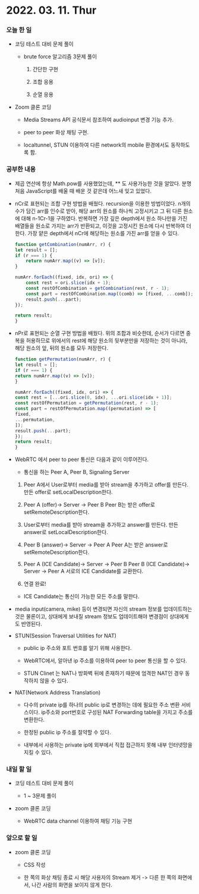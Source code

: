 # 2022. 03. 11. Thur

### 오늘 한 일

- 코딩 테스트 대비 문제 풀이

  - brute force 알고리즘 3문제 풀이

    1. 간단한 구현

    2. 조합 응용

    3. 순열 응용

- Zoom 클론 코딩

  - Media Streams API 공식문서 참조하여 audioinput 변경 기능 추가.

  - peer to peer 화상 채팅 구현.

  - localtunnel, STUN 이용하여 다른 network의 mobile 환경에서도 동작하도록 함.

### 공부한 내용

- 제곱 연산에 항상 Math.pow를 사용했었는데, \*\* 도 사용가능한 것을 알았다. 분명 처음 JavaScript를 배울 때 배운 것 같은데 어느새 잊고 있었다.

- nCr로 표현되는 조합 구현 방법을 배웠다. recursion을 이용한 방법이었다. n개의 수가 담긴 arr를 인수로 받아, 해당 arr의 원소를 하나씩 고정시키고 그 뒤 다른 원소에 대해 n-1Cr-1을 구하였다. 반복하면 가장 깊은 depth에서 원소 하나만을 가진 배열들을 원소로 가지는 arr가 반환되고, 이것을 고정시킨 원소에 다시 반복하여 더한다. 가장 얕은 depth에서 nCr에 해당하는 원소를 가진 arr를 얻을 수 있다.

  ```JavaScript
  function getCombination(numArr, r) {
  let result = [];
  if (r === 1) {
      return numArr.map((v) => [v]);
  }

  numArr.forEach((fixed, idx, ori) => {
      const rest = ori.slice(idx + 1);
      const restOfCombination = getCombination(rest, r - 1);
      const part = restOfCombination.map((comb) => [fixed, ...comb]);
      result.push(...part);
  });

  return result;
  }
  ```

- nPr로 표현되는 순열 구현 방법을 배웠다. 위의 조합과 비슷한데, 순서가 다르면 중복을 허용하므로 위에서의 rest에 해당 원소의 뒷부분만을 저장하는 것이 아니라, 해당 원소의 앞, 뒤의 원소를 모두 저장한다.

  ```JavaScript
  function getPermutation(numArr, r) {
  let result = [];
  if (r === 1) {
  return numArr.map((v) => [v]);
  }

  numArr.forEach((fixed, idx, ori) => {
  const rest = [...ori.slice(0, idx), ...ori.slice(idx + 1)];
  const restOfPermutation = getPermutation(rest, r - 1);
  const part = restOfPermutation.map((permutation) => [
  fixed,
  ...permutation,
  ]);
  result.push(...part);
  });
  return result;
  }
  ```

- WebRTC 에서 peer to peer 통신은 다음과 같이 이루어진다.

  - 통신을 하는 Peer A, Peer B, Signaling Server

  1. Peer A에서 User로부터 media를 받아 stream을 추가하고 offer를 만든다.
     만든 offer로 setLocalDescription한다.

  2. Peer A (offer)-> Server -> Peer B
     Peer B는 받은 offer로 setRemoteDescription한다.

  3. User로부터 media를 받아 stream을 추가하고 answer를 만든다.
     만든 answer로 setLocalDescription한다.

  4. Peer B (answer)-> Server -> Peer A
     Peer A는 받은 answer로 setRemoteDescription한다.

  5. Peer A (ICE Candidate)-> Server -> Peer B
     Peer B (ICE Candidate)-> Server -> Peer A
     서로의 ICE Candidate를 교환한다.

  6. 연결 완료!

  - ICE Candidate는 통신이 가능한 모든 주소를 말한다.

- media input(camera, mike) 등이 변경되면 자신의 stream 정보를 업데이트하는 것은 물론이고, 상대에게 보내질 stream 정보도 업데이트해야 변경점이 상대에게도 반영된다.

- STUN(Session Traversal Utilities for NAT)

  - public ip 주소와 포트 번호를 알기 위해 사용한다.

  - WebRTC에서, 알아낸 ip 주소를 이용하여 peer to peer 통신을 할 수 있다.

  - STUN Clinet 는 NAT나 방화벽 뒤에 존재하기 때문에 엄격한 NAT인 경우 동작하지 않을 수 있다.

- NAT(Network Address Translation)

  - 다수의 private ip를 하나의 public ip로 변경하는 데에 필요한 주소 변환 서비스이다. ip주소와 port번호로 구성된 NAT Forwarding table을 가지고 주소를 변환한다.

  - 한정된 public ip 주소를 절약할 수 있다.

  - 내부에서 사용하는 private ip에 외부에서 직접 접근하지 못해 내부 인터넷망을 지킬 수 있다.

### 내일 할 일

- 코딩 테스트 대비 문제 풀이

  - 1 ~ 3문제 풀이

- zoom 클론 코딩

  - WebRTC data channel 이용하여 채팅 기능 구현

### 앞으로 할 일

- zoom 클론 코딩

  - CSS 작성

  - 한 쪽의 화상 채팅 종료 시 해당 사용자의 Stream 제거
    -> 다른 한 쪽의 화면에서, 나간 사람의 화면을 보이지 않게 한다.

<br><br>
